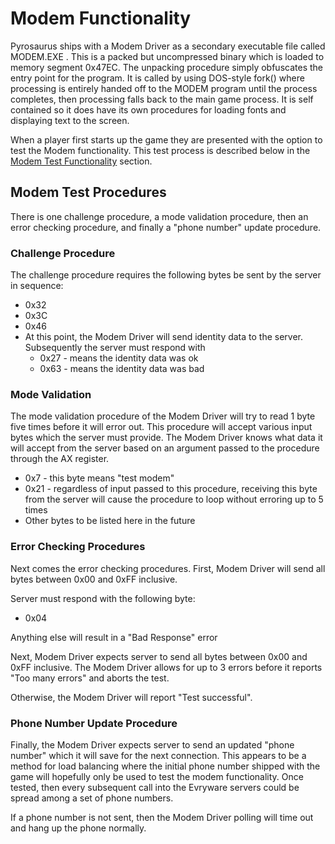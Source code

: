 # Modem Functionality

Pyrosaurus ships with a Modem Driver as a secondary executable file called MODEM.EXE . This is a packed but uncompressed binary which is loaded to memory segment 0x47EC. The unpacking procedure simply obfuscates the entry point for the program. It is called by using DOS-style fork() where processing is entirely handed off to the MODEM program until the process completes, then processing falls back to the main game process. It is self contained so it does have its own procedures for loading fonts and displaying text to the screen.

When a player first starts up the game they are presented with the option to test the Modem functionality. This test process is described below in the [Modem Test Functionality](https://github.com/algae-disco/pyrosaurus-server/blob/main/Documentation/Modem%20Functionality.md#modem-test-procedures) section.

## Modem Test Procedures
There is one challenge procedure, a mode validation procedure, then an error checking procedure, and finally a "phone number" update procedure.

### Challenge Procedure
The challenge procedure requires the following bytes be sent by the server in sequence:
* 0x32
* 0x3C
* 0x46
* At this point, the Modem Driver will send identity data to the server. Subsequently the server must respond with
  * 0x27 - means the identity data was ok
  * 0x63 - means the identity data was bad

### Mode Validation

The mode validation procedure of the Modem Driver will try to read 1 byte five times before it will error out. 
This procedure will accept various input bytes which the server must provide. 
The Modem Driver knows what data it will accept from the server based on an argument passed to the procedure through the AX register.
* 0x7 - this byte means "test modem"
* 0x21 - regardless of input passed to this procedure, receiving this byte from the server will cause the procedure to loop without erroring up to 5 times
* Other bytes to be listed here in the future 

### Error Checking Procedures
Next comes the error checking procedures.
First, Modem Driver will send all bytes between 0x00 and 0xFF inclusive.

Server must respond with the following byte:
* 0x04

Anything else will result in a "Bad Response" error

Next, Modem Driver expects server to send all bytes between 0x00 and 0xFF inclusive. The Modem Driver allows for up to 3 errors before it reports "Too many errors" and aborts the test.

Otherwise, the Modem Driver will report "Test successful".

### Phone Number Update Procedure

Finally, the Modem Driver expects server to send an updated "phone number" which it will save for the next connection. This appears to be a method for load balancing where the initial phone number shipped with the game will hopefully only be used to test the modem functionality. Once tested, then every subsequent call into the Evryware servers could be spread among a set of phone numbers. 

If a phone number is not sent, then the Modem Driver polling will time out and hang up the phone normally.
